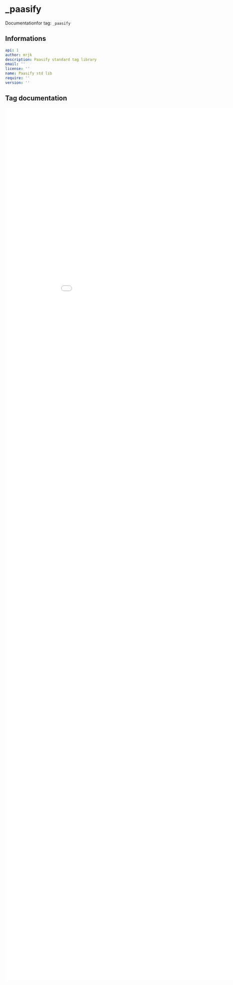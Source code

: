 
# _paasify

Documentationfor tag: `_paasify`

## Informations

``` yaml
api: 1
author: mrjk
description: Paasify standard tag library
email: ''
license: ''
name: Paasify std lib
require: ''
version: ''

```

## Tag documentation

<iframe scrolling="yes" src="/plugins_apidoc/_paasify/web.html" style="width: 100vw; height: 70vh; overflow: auto; border: 0px;">
</iframe>


                